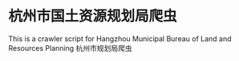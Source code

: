# 杭州市国土资源规划局爬虫
This is a crawler script for Hangzhou Municipal Bureau of Land and Resources Planning
杭州市规划局爬虫
